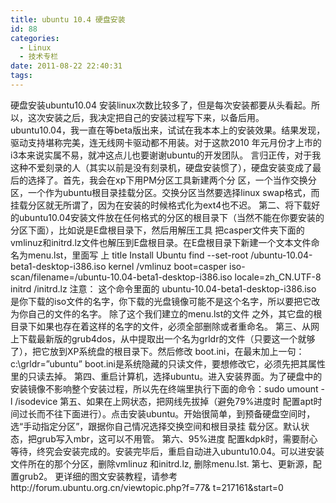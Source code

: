 ```yaml
---
title: ubuntu 10.4 硬盘安装
id: 88
categories:
  - Linux
  - 技术专栏
date: 2011-08-22 22:40:31
tags:
---
```


硬盘安装ubuntu10.04 安装linux次数比较多了，但是每次安装都要从头看起。所以，这次安装之后，我决定把自己的安装过程写下来，以备后用。 ubuntu10.04，我一直在等beta版出来，试试在我本本上的安装效果。结果发现，驱动支持堪称完美，连无线网卡驱动都不用装。对于这款2010 年元月份才上市的i3本来说实属不易，就冲这点儿也要谢谢ubuntu的开发团队。 言归正传，对于我这种不爱刻录的人（其实以前是没有刻录机，硬盘安装惯了），硬盘安装变成了最后的选择了。首先，我会在xp下用PM分区工具新建两个分 区，一个当作交换分区，一个作为ubuntu根目录挂载分区。交换分区当然要选择linux swap格式，而挂载分区就无所谓了，因为在安装的时候格式化为ext4也不迟。 第二、将下载好的ubuntu10.04安装文件放在任何格式的分区的根目录下（当然不能在你要安装的分区下面），比如说是E盘根目录下，然后用解压工具 把casper文件夹下面的vmlinuz和initrd.lz文件也解压到E盘根目录。在E盘根目录下新建一个文本文件命名为menu.lst，里面写 上 title Install Ubuntu find --set-root /ubuntu-10.04-beta1-desktop-i386.iso kernel /vmlinuz boot=casper iso-scan/filename=/ubuntu-10.04-beta1-desktop-i386.iso locale=zh_CN.UTF-8 initrd /initrd.lz 注意： 这个命令里面的 ubuntu-10.04-beta1-desktop-i386.iso 是你下载的iso文件的名字，你下载的光盘镜像可能不是这个名字，所以要把它改为你自己的文件的名字。 除了这个我们建立的menu.lst的文件 之外，其它盘的根目录下如果也存在着这样的名字的文件，必须全部删除或者重命名。 第三、从网上下载最新版的grub4dos，从中提取出一个名为grldr的文件（只要这一个就够了），把它放到XP系统盘的根目录下。然后修改 boot.ini，在最末加上一句： c:\grldr=”ubuntu” boot.ini是系统隐藏的只读文件，要想修改它，必须先把其属性里的只读去掉。 第四、重启计算机，选择ubuntu。进入安装界面。为了硬盘中的安装镜像不影响整个安装过程，所以先在终端里执行下面的命令：sudo umount -l /isodevice 第五、如果在上网状态，把网线先拔掉（避免79%进度时 配置apt时间过长而不往下面进行）。点击安装ubuntu。开始很简单，到预备硬盘空间时，选“手动指定分区”，跟据你自己情况选择交换空间和根目录挂 载分区。默认状态，把grub写入mbr，这可以不用管。 第六、95%进度 配置kdpk时，需要耐心等待，终究会安装完成的。安装完毕后，重启自动进入ubuntu10.04。可以进安装文件所在的那个分区，删除vmlinuz 和initrd.lz, 删除menu.lst. 第七、更新源，配置grub2。 更详细的图文安装教程，请参考http://forum.ubuntu.org.cn/viewtopic.php?f=77&amp; t=217161&amp;start=0